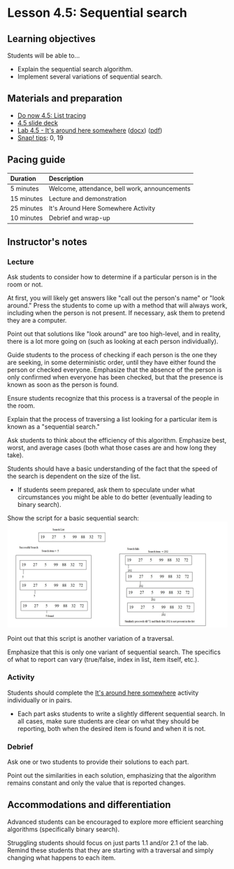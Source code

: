 # Lesson 4.5: Sequential search

## Learning objectives

Students will be able to...

* Explain the sequential search algorithm.
* Implement several variations of sequential search.

## Materials and preparation

* [Do now 4.5: List tracing](do_now_45.md)
* [4.5 slide deck](https://github.com/TEALSK12/introduction-to-computer-science/raw/master/slidedecks/TEALS%20SNAP%204.5.pptx)
* [Lab 4.5 - It's around here somewhere](lab_45.md) ([docx](https://github.com/TEALSK12/introduction-to-computer-science/raw/master/Unit%204%20Word/Lab%204.5%20Its%20Around%20Here%20Somewhere.docx)) ([pdf](https://github.com/TEALSK12/introduction-to-computer-science/raw/master/Unit%204%20PDF/Lab%204.5%20Its%20Around%20Here%20Somewhere.pdf))
* [Snap! tips][]: 0, 19

## Pacing guide

| Duration   | Description                                   |
| :--------- | :--------------------------------------------- |
| 5 minutes  | Welcome, attendance, bell work, announcements |
| 15 minutes | Lecture and demonstration                     |
| 25 minutes | It's Around Here Somewhere Activity           |
| 10 minutes | Debrief and wrap-up                           |

## Instructor's notes

### Lecture

Ask students to consider how to determine if a particular person is in the room or not.

At first, you will likely get answers like "call out the person's name" or "look around."  Press the students to come up with a method that will always work, including when the person is not present.  If necessary, ask them to pretend they are a computer.

Point out that solutions like "look around" are too high-level, and in reality, there is a lot more going on (such as looking at each person individually).

Guide students to the process of checking if each person is the one they are seeking, in some deterministic order, until they have either found the person or checked everyone.  Emphasize that the absence of the person is only confirmed when everyone has been checked, but that the presence is known as soon as the person is found.

Ensure students recognize that this process is a traversal of the people in the room.

Explain that the process of traversing a list looking for a particular item is known as a "sequential search."

Ask students to think about the efficiency of this algorithm.  Emphasize best, worst, and average cases (both what those cases are and how long they take).

Students should have a basic understanding of the fact that the speed of the search is dependent on the size of the list.

* If students seem prepared, ask them to speculate under what circumstances you might be able to do better (eventually leading to binary search).

Show the script for a basic sequential search:
  ![basic sequential search](images/basic_sequential_search.jpg)

Point out that this script is another variation of a traversal.

Emphasize that this is only one variant of sequential search.  The specifics of what to report can vary (true/false, index in list, item itself, etc.).

### Activity

Students should complete the [It's around here somewhere](lab_45.md) activity individually or in pairs.

* Each part asks students to write a slightly different sequential search.  In all cases, make sure students are clear on what they should be reporting, both when the desired item is found and when it is not.

### Debrief

Ask one or two students to provide their solutions to each part.

Point out the similarities in each solution, emphasizing that the algorithm remains constant and only the value that is reported changes.

## Accommodations and differentiation

Advanced students can be encouraged to explore more efficient searching algorithms (specifically binary search).

Struggling students should focus on just parts 1.1 and/or 2.1 of the lab.  Remind these students that they are starting with a traversal and simply changing what happens to each item.

[Snap! tips]: https://github.com/TEALSK12/introduction-to-computer-science/blob/master/Snap%20Tips.docx?raw=true

